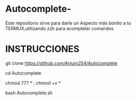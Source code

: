 # Autocomplete-
Este repositorio sirve para darle un Aspecto más bonito a tu TERMUX,utilizando zzh para  acompletar comandos

# INSTRUCCIONES 


git clone https://github.com/Arturo254/Autocomplete

cd Autocomplete
 
chmod 777 * ; chmod +x * 

bash Autocomplete.sh 
